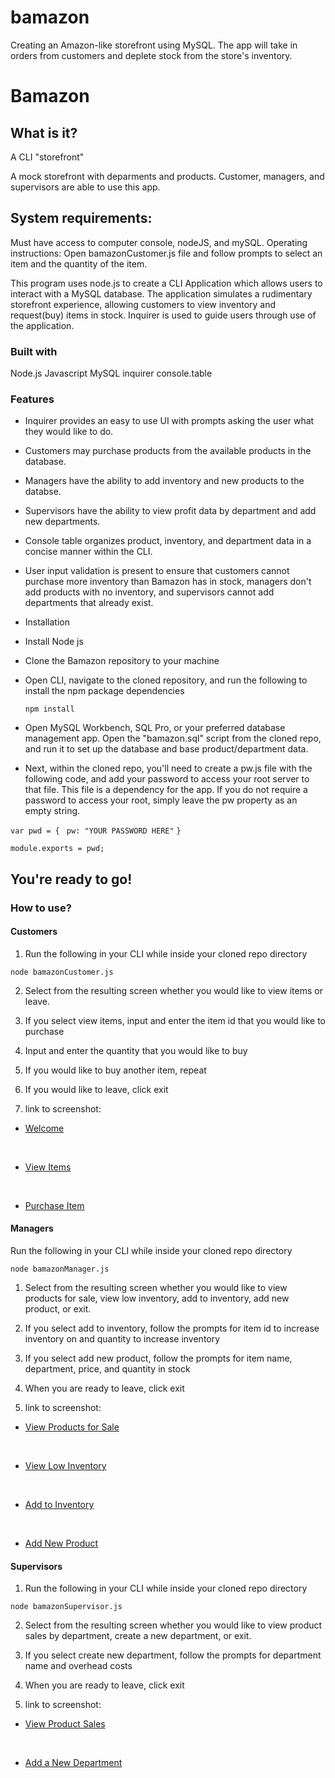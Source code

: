 # bamazon
Creating an Amazon-like storefront using MySQL. The app will take in orders from customers and deplete stock from the store's inventory. 

# Bamazon

## What is it?

A CLI "storefront"

A mock storefront with deparments and products.  Customer, managers, and supervisors are able to use this app.



## System requirements: 
Must have access to computer console, nodeJS, and mySQL. Operating instructions: Open bamazonCustomer.js file and follow prompts to select an item and the quantity of the item.

This program uses node.js to create a CLI Application which allows users to interact with a MySQL database.  The application simulates a rudimentary storefront experience, allowing customers to view inventory and request(buy) items in stock.  Inquirer is used to guide users through use of the application.

### Built with

Node.js
Javascript
MySQL
inquirer
console.table

### Features
- Inquirer provides an easy to use UI with prompts asking the user what they would like to do.
- Customers may purchase products from the available products in the database.
- Managers have the ability to add inventory and new products to the databse.
- Supervisors have the ability to view profit data by department and add new departments.
- Console table organizes product, inventory, and department data in a concise manner within the CLI.
- User input validation is present to ensure that customers cannot purchase more inventory than Bamazon has in stock, managers don't add products with no inventory, and supervisors cannot add departments that already exist.
- Installation
-   Install Node js

- Clone the Bamazon repository to your machine

- Open CLI, navigate to the cloned repository, and run the following to install the npm package dependencies

  ```npm install```

- Open MySQL Workbench, SQL Pro, or your preferred database management app. Open the "bamazon.sql" script from the cloned repo, and run it to set up the database and base product/department data.

- Next, within the cloned repo, you'll need to create a pw.js file with the following code, and add your password to access your root server to that file. This file is a dependency for the app. If you do not require a password to access your root, simply leave the pw property as an empty string.

```var pwd = {```
```	pw: "YOUR PASSWORD HERE"```
```}```
	
```module.exports = pwd;```



## You're ready to go!

### How to use?

#### Customers

1. Run the following in your CLI while inside your cloned repo directory

  ```node bamazonCustomer.js```

2. Select from the resulting screen whether you would like to view items or leave.

3. If you select view items, input and enter the item id that you would like to purchase

4. Input and enter the quantity that you would like to buy

5. If you would like to buy another item, repeat

6. If you would like to leave, click exit

7. link to screenshot:

- [Welcome](https://github.com/slsmi285/bamazon/blob/master/images/bamazonCust_welcome.PNG)

<br>

- [View Items](https://github.com/slsmi285/bamazon/blob/master/images/bamazonCust_welcome.PNG)

<br>

- [Purchase Item](https://github.com/slsmi285/bamazon/blob/master/images/bamazonCust_view-items.PNG)

#### Managers


Run the following in your CLI while inside your cloned repo directory

  ```node bamazonManager.js```
  
1. Select from the resulting screen whether you would like to view products for sale, view low inventory, add to inventory, add new product, or exit.

2. If you select add to inventory, follow the prompts for item id to increase inventory on and quantity to increase inventory

3. If you select add new product, follow the prompts for item name, department, price, and quantity in stock

4. When you are ready to leave, click exit

5. link to screenshot: 

- [View Products for Sale](https://github.com/slsmi285/bamazon/blob/master/images/bamazonMgr_view-prods.PNG)

<br>

- [View Low Inventory](https://github.com/slsmi285/bamazon/blob/master/images/bamazonMgr_invent.PNG)

<br>

- [Add to Inventory](https://github.com/slsmi285/bamazon/blob/master/images/bamazonMgr_add-to-inventory.PNG)

<br>

- [Add New Product](https://github.com/slsmi285/bamazon/blob/master/images/bamazonMgr_add-to-newprod.PNG)

#### Supervisors

1. Run the following in your CLI while inside your cloned repo directory

  ```node bamazonSupervisor.js```

2. Select from the resulting screen whether you would like to view product sales by department, create a new department, or exit.

3. If you select create new department, follow the prompts for department name and overhead costs

4. When you are ready to leave, click exit

5. link to screenshot: 

- [View Product Sales](https://github.com/slsmi285/bamazon/blob/master/images/bamazonSpvr_view-prod-sales.PNG)

<br>

- [Add a New Department](https://github.com/slsmi285/bamazon/blob/master/images/bamazonSpvr_add-new-depart.PNG)



